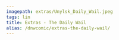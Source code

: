 ```yaml
---
imagepath: extras/Unylsk_Daily_Wail.jpeg
tags: lin
title: Extras - The Daily Wail
alias: /dnwcomic/extras-the-daily-wail/
---
```

